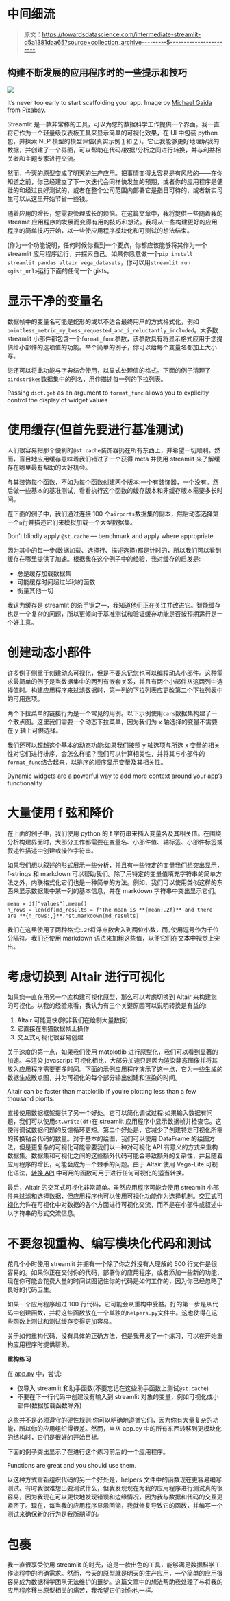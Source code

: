 # 中间细流

> 原文：<https://towardsdatascience.com/intermediate-streamlit-d5a1381daa65?source=collection_archive---------5----------------------->

## 构建不断发展的应用程序时的一些提示和技巧

![](img/120d47b9c17d07330b2aa2556c770038.png)

It’s never too early to start scaffolding your app. Image by [Michael Gaida](https://pixabay.com/users/MichaelGaida-652234/?utm_source=link-attribution&utm_medium=referral&utm_campaign=image&utm_content=3331438) from [Pixabay](https://pixabay.com/?utm_source=link-attribution&utm_medium=referral&utm_campaign=image&utm_content=3331438).

Streamlit 是一款非常棒的工具，可以为您的数据科学工作提供一个界面。我一直将它作为一个轻量级仪表板工具来显示简单的可视化效果，在 UI 中包装 python 包，并探索 NLP 模型的模型评估(真实示例 [1](https://twitter.com/pmbaumgartner/status/1210628105003511811) 和 [2](https://twitter.com/pmbaumgartner/status/1207359153787805697) )。它让我能够更好地理解我的数据，并创建了一个界面，可以帮助在代码/数据/分析之间进行转换，并与利益相关者和主题专家进行交流。

然而，今天的原型变成了明天的生产应用。把事情变得太容易是有风险的——在你知道之前，你已经建立了下一次迭代会同样快发生的预期，或者你的应用程序是健壮的和经过良好测试的，或者在整个公司范围内部署它是指日可待的，或者新实习生可以从这里开始节省一些钱。

随着应用的增长，您需要管理成长的烦恼。在这篇文章中，我将提供一些随着我的 streamit 应用程序的发展而变得有用的技巧和想法。我将从一些构建更好的应用程序的简单技巧开始，以一些使应用程序模块化和可测试的想法结束。

(作为一个功能说明，任何时候你看到一个要点，你都应该能够将其作为一个 streamlit 应用程序运行，并探索自己。如果你愿意做一个`pip install streamlit pandas altair vega_datasets`，你可以用`streamlit run <gist_url>`运行下面的任何一个 gists。

# 显示干净的变量名

数据帧中的变量名可能是蛇形的或以不适合最终用户的方式格式化，例如`pointless_metric_my_boss_requested_and_i_reluctantly_included`。大多数 streamlit 小部件都包含一个`format_func`参数，该参数具有将显示格式应用于您提供给小部件的选项值的功能。举个简单的例子，你可以给每个变量名都加上大小写。

您还可以将此功能与字典结合使用，以显式处理值的格式。下面的例子清理了`birdstrikes`数据集中的列名，用作描述每一列的下拉列表。

Passing `dict.get` as an argument to `format_func` allows you to explicitly control the display of widget values

# 使用缓存(但首先要进行基准测试)

人们很容易把那个便利的`@st.cache`装饰器扔在所有东西上，并希望一切顺利。然而，盲目地应用缓存意味着我们错过了一个获得 meta 并使用 streamlit 来了解缓存在哪里最有帮助的大好机会。

与其装饰每个函数，不如为每个函数创建两个版本:一个有装饰器，一个没有。然后做一些基本的基准测试，看看执行这个函数的缓存版本和非缓存版本需要多长时间。

在下面的例子中，我们通过连接 100 个`airports`数据集的副本，然后动态选择第一个`n`行并描述它们来模拟加载一个大型数据集。

Don’t blindly apply `@st.cache` — benchmark and apply where appropriate

因为其中的每一步(数据加载、选择行、描述选择)都是计时的，所以我们可以看到缓存在哪里提供了加速。根据我在这个例子中的经验，我对缓存的启发是:

*   总是缓存加载数据集
*   可能缓存时间超过半秒的函数
*   衡量其他一切

我认为缓存是 streamlit 的杀手锏之一，我知道他们正在关注并改进它。智能缓存也是一个复杂的问题，所以更倾向于基准测试和验证缓存功能是否按预期运行是一个好主意。

# 创建动态小部件

许多例子侧重于创建动态可视化，但是不要忘记您也可以编程动态小部件。这种需求最简单的例子是当数据集中的两列有嵌套关系，并且有两个小部件从这两列中选择值时。构建应用程序来过滤数据时，第一列的下拉列表应更改第二个下拉列表中的可用选项。

两个下拉菜单的链接行为是一个常见的用例。以下示例使用`cars`数据集构建了一个散点图。这里我们需要一个动态下拉菜单，因为我们为 x 轴选择的变量不需要在 y 轴上可供选择。

我们还可以超越这个基本的动态功能:如果我们按照 y 轴选项与所选 x 变量的相关性对它们进行排序，会怎么样呢？我们可以计算相关性，并将其与小部件的`format_func`结合起来，以排序的顺序显示变量及其相关性。

Dynamic widgets are a powerful way to add more context around your app’s functionality

# 大量使用 f 弦和降价

在上面的例子中，我们使用 python 的 f 字符串来插入变量名及其相关值。在围绕分析构建界面时，大部分工作都需要在变量名、小部件值、轴标签、小部件标签或叙述性描述中创建或操作字符串。

如果我们想以叙述的形式展示一些分析，并且有一些特定的变量我们想突出显示，f-strings 和 markdown 可以帮助我们。除了用特定的变量值填充字符串的简单方法之外，内联格式化它们也是一种简单的方法。例如，我们可以使用类似这样的东西来显示数据集中某一列的基本信息，并在 markdown 字符串中突出显示它们。

```
mean = df["values"].mean()
n_rows = len(df)md_results = f"The mean is **{mean:.2f}** and there are **{n_rows:,}**."st.markdown(md_results)
```

我们在这里使用了两种格式:`.2f`将浮点数舍入到两位小数，而`,`使用逗号作为千位分隔符。我们还使用 markdown 语法来加粗这些值，以便它们在文本中视觉上突出。

# 考虑切换到 Altair 进行可视化

如果您一直在用另一个库构建可视化原型，那么可以考虑切换到 Altair 来构建您的可视化。以我的经验来看，我认为有三个关键原因可以说明转换是有益的:

1.  Altair 可能更快(除非我们在绘制大量数据)
2.  它直接在熊猫数据帧上操作
3.  交互式可视化很容易创建

关于速度的第一点，如果我们使用 matplotlib 进行原型化，我们可以看到显著的加速。与渲染 javascript 可视化相比，大部分加速只是因为渲染静态图像并将其放入应用程序需要更多时间。下面的示例应用程序演示了这一点，它为一些生成的数据生成散点图，并为可视化的每个部分输出创建和渲染的时间。

Altair can be faster than matplotlib if you’re plotting less than a few thousand pionts.

直接使用数据框架提供了另一个好处。它可以简化调试过程:如果输入数据有问题，我们可以使用`st.write(df)`在 streamlit 应用程序中显示数据帧并检查它。这使得调试数据问题的反馈循环更短。第二个好处是，它减少了创建特定可视化所需的转换粘合代码的数量。对于基本的绘图，我们可以使用 DataFrame 的绘图方法，但是更复杂的可视化可能需要我们以一种对可视化 API 有意义的方式来重构数据集。数据集和可视化之间的这些额外代码可能会导致额外的复杂性，并且随着应用程序的增长，可能会成为一个棘手的问题。由于 Altair 使用 Vega-Lite 可视化语法，[转换 API](https://vega.github.io/vega-lite/docs/transform.html) 中可用的函数可用于进行任何可视化的适当转换。

最后，Altair 的交互式可视化非常简单。虽然应用程序可能会使用 streamlit 小部件来过滤和选择数据，但应用程序也可以使用可视化功能作为选择机制。[交互式可视化](https://altair-viz.github.io/gallery/index.html#interactive-charts)允许在可视化中对数据的各个方面进行可视化交流，而不是在小部件或叙述中以字符串的形式交流信息。

# 不要忽视重构、编写模块化代码和测试

花几个小时使用 streamlit 并拥有一个除了你之外没有人理解的 500 行文件是很容易的。如果你正在交付你的代码，部署你的应用程序，或者添加一些新的功能，现在你可能会花费大量的时间试图记住你的代码是如何工作的，因为你已经忽略了良好的代码卫生。

如果一个应用程序超过 100 行代码，它可能会从重构中受益。好的第一步是从代码中创建函数，并将这些函数放在一个单独的`helpers.py`文件中。这也使得在这些函数上测试和测试缓存变得更加容易。

关于如何重构代码，没有具体的正确方法，但是我开发了一个练习，可以在开始重构应用程序时提供帮助。

**重构练习**

在 [app.py](http://app.py) 中，尝试:

*   仅导入 streamlit 和助手函数(不要忘记在这些助手函数上测试`@st.cache`)
*   不要在下一行代码中创建没有输入到 streamlit 对象的变量，例如可视化或小部件(数据加载函数除外)

这些并不是必须遵守的硬性规则:你可以明确地遵循它们，因为你有大量复杂的功能，所以你的应用组织得很差。然而，当从 app.py 中的所有东西转移到更模块化的结构时，它们是很好的开始目标。

下面的例子突出显示了在进行这个练习前后的一个应用程序。

Functions are great and you should use them.

以这种方式重新组织代码的另一个好处是，helpers 文件中的函数现在更容易编写测试。有时我很难想出要测试什么，但我发现现在为我的应用程序进行测试真的很容易，因为我现在可以更快地发现错误和边缘情况，因为我与数据和代码的交互更紧密了。现在，每当我的应用程序显示回溯，我就修复导致它的函数，并编写一个测试来确保新的行为是我所期望的。

# 包裹

我一直很享受使用 streamlit 的时光，这是一款出色的工具，能够满足数据科学工作流程中的明确需求。然而，今天的原型就是明天的生产应用，一个简单的应用很容易成为数据科学团队无法维护的噩梦。这篇文章中的想法帮助我处理了与将我的应用程序移出原型相关的痛苦，我希望它们对你也一样。